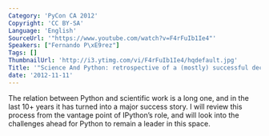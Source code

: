 ```yaml
---
Category: 'PyCon CA 2012'
Copyright: 'CC BY-SA'
Language: 'English'
SourceUrl: '"https://www.youtube.com/watch?v=F4rFuIb1Ie4"'
Speakers: ["Fernando P\xE9rez"]
Tags: []
ThumbnailUrl: 'http://i3.ytimg.com/vi/F4rFuIb1Ie4/hqdefault.jpg'
Title: '"Science And Python: retrospective of a (mostly) successful decade "'
date: '2012-11-11'
---
```

The relation between Python and scientific work is a long one, and in the last
10+ years it has turned into a major success story. I will review this process
from the vantage point of IPython’s role, and will look into the challenges
ahead for Python to remain a leader in this space.


